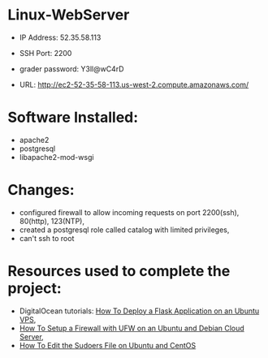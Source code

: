 # Linux-WebServer

* IP Address: 52.35.58.113

* SSH Port: 2200

* grader password: Y3ll@wC4rD

* URL: http://ec2-52-35-58-113.us-west-2.compute.amazonaws.com/

# Software Installed:

* apache2
* postgresql
* libapache2-mod-wsgi

# Changes:

* configured firewall to allow incoming requests on port 2200(ssh), 80(http), 123(NTP),
* created a postgresql role called catalog with limited privileges,
* can't ssh to root

# Resources used to complete the project:

* DigitalOcean tutorials: [How To Deploy a Flask Application on an Ubuntu VPS](https://www.digitalocean.com/community/tutorials/how-to-deploy-a-flask-application-on-an-ubuntu-vps), 
* [How To Setup a Firewall with UFW on an Ubuntu and Debian Cloud Server](https://www.digitalocean.com/community/tutorials/how-to-setup-a-firewall-with-ufw-on-an-ubuntu-and-debian-cloud-server),
* [How To Edit the Sudoers File on Ubuntu and CentOS](https://www.digitalocean.com/community/tutorials/how-to-edit-the-sudoers-file-on-ubuntu-and-centos)
